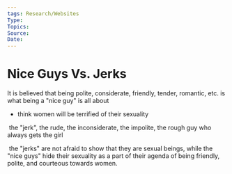 ```yaml
---
tags: Research/Websites
Type: 
Topics: 
Source: 
Date: 
---
```



# Nice Guys Vs. Jerks



It is believed that being polite, considerate, friendly, tender, romantic, etc. is what being a "nice guy" is all about
- think women will be terrified of their sexuality

 the "jerk", the rude, the inconsiderate, the impolite, the rough guy who always gets the girl

 the "jerks" are not afraid to show that they are sexual beings, while the "nice guys" hide their sexuality as a part of their agenda of being friendly, polite, and courteous towards women.



